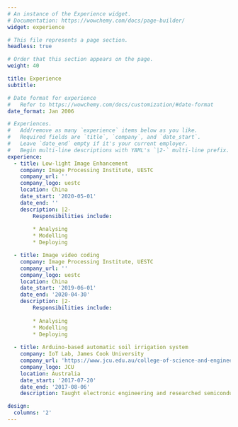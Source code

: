 ```yaml
---
# An instance of the Experience widget.
# Documentation: https://wowchemy.com/docs/page-builder/
widget: experience

# This file represents a page section.
headless: true

# Order that this section appears on the page.
weight: 40

title: Experience
subtitle:

# Date format for experience
#   Refer to https://wowchemy.com/docs/customization/#date-format
date_format: Jan 2006

# Experiences.
#   Add/remove as many `experience` items below as you like.
#   Required fields are `title`, `company`, and `date_start`.
#   Leave `date_end` empty if it's your current employer.
#   Begin multi-line descriptions with YAML's `|2-` multi-line prefix.
experience:
  - title: Low-light Image Enhancement
    company: Image Processing Institute, UESTC
    company_url: ''
    company_logo: uestc
    location: China
    date_start: '2020-05-01'
    date_end: ''
    description: |2-
        Responsibilities include:
        
        * Analysing
        * Modelling
        * Deploying

  - title: Image video coding
    company: Image Processing Institute, UESTC
    company_url: ''
    company_logo: uestc
    location: China
    date_start: '2019-06-01'
    date_end: '2020-04-30'
    description: |2-
        Responsibilities include:
        
        * Analysing
        * Modelling
        * Deploying
        
  - title: Arduino-based automatic soil irrigation system
    company: IoT Lab, James Cook University
    company_url: 'https://www.jcu.edu.au/college-of-science-and-engineering/internet-of-things'
    company_logo: JCU
    location: Australia
    date_start: '2017-07-20'
    date_end: '2017-08-06'
    description: Taught electronic engineering and researched semiconductor physics.

design:
  columns: '2'
---
```


